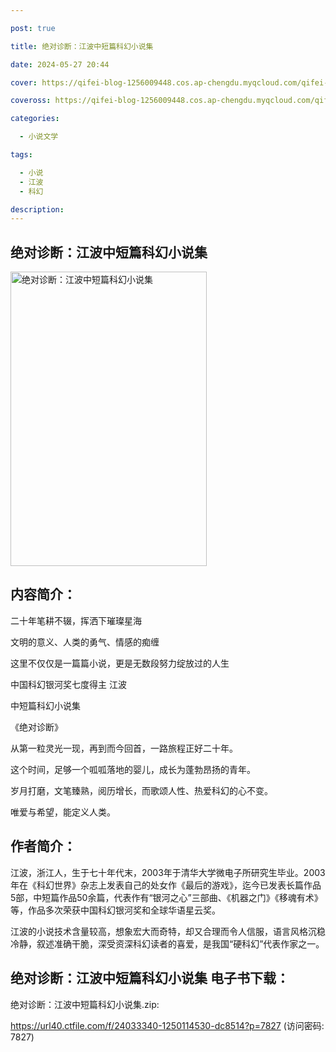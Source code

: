 ```yaml
---

post: true

title: 绝对诊断：江波中短篇科幻小说集

date: 2024-05-27 20:44

cover: https://qifei-blog-1256009448.cos.ap-chengdu.myqcloud.com/qifei-blog/661b27c268eb9357134bcac7.jpg

coveross: https://qifei-blog-1256009448.cos.ap-chengdu.myqcloud.com/qifei-blog/661b27c268eb9357134bcac7.jpg

categories:

  - 小说文学

tags:

  - 小说
  - 江波
  - 科幻

description:
---
```


## 绝对诊断：江波中短篇科幻小说集
<img alt="绝对诊断：江波中短篇科幻小说集 " class="aligncenter loading" data-was-processed="true" decoding="async" fetchpriority="high" height="471" src="https://qifei-blog-1256009448.cos.ap-chengdu.myqcloud.com/qifei-blog/661b27c268eb9357134bcac7.jpg" style="cursor: zoom-in;" width="314"/>

## 内容简介：

二十年笔耕不辍，挥洒下璀璨星海

文明的意义、人类的勇气、情感的痴缠

这里不仅仅是一篇篇小说，更是无数段努力绽放过的人生

中国科幻银河奖七度得主 江波

中短篇科幻小说集

《绝对诊断》

从第一粒灵光一现，再到而今回首，一路旅程正好二十年。

这个时间，足够一个呱呱落地的婴儿，成长为蓬勃昂扬的青年。

岁月打磨，文笔臻熟，阅历增长，而歌颂人性、热爱科幻的心不变。

唯爱与希望，能定义人类。

## 作者简介：

江波，浙江人，生于七十年代末，2003年于清华大学微电子所研究生毕业。2003年在《科幻世界》杂志上发表自己的处女作《最后的游戏》，迄今已发表长篇作品5部，中短篇作品50余篇，代表作有“银河之心”三部曲、《机器之门》《移魂有术》等，作品多次荣获中国科幻银河奖和全球华语星云奖。

江波的小说技术含量较高，想象宏大而奇特，却又合理而令人信服，语言风格沉稳冷静，叙述准确干脆，深受资深科幻读者的喜爱，是我国“硬科幻”代表作家之一。

## 绝对诊断：江波中短篇科幻小说集 电子书下载：
绝对诊断：江波中短篇科幻小说集.zip: 

https://url40.ctfile.com/f/24033340-1250114530-dc8514?p=7827 (访问密码: 7827)
